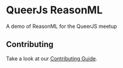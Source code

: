 # QueerJs ReasonML

A demo of ReasonML for the QueerJS meetup

## Contributing

Take a look at our [Contributing Guide](CONTRIBUTING.md).
